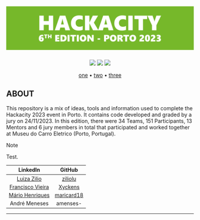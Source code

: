<!---
HACKACITY 2023
-->

<h1 align="center">
  <img src="https://github.com/jotavare/hackacity-2023/blob/main/github_banner_hackacity_2023_v2.png">
</h1>

<p align="center">
	<img src="https://img.shields.io/badge/status-ongoing-success?color=%76B82A&style=flat-square" />
	<img src="https://img.shields.io/badge/place-1st-success?color=%76B82A&style=flat-square" />
	<img src="https://img.shields.io/github/last-commit/jotavare/42-resources?color=%76B82A&style=flat-square" />
</p>

<p align="center">
	<a href="#">one</a> •
	<a href="#">two</a> •
	<a href="#">three</a>
</p>

## ABOUT

This repository is a mix of ideas, tools and information used to complete the Hackacity 2023 event in Porto. It contains code developed and graded by a jury on 24/11/2023.
In this edition, there were 34 Teams, 151 Participants, 13 Mentors and 6 jury members in total that participated and worked together at Museu do Carro Eletrico (Porto, Portugal).

> [!NOTE]
> Test.

| LinkedIn | GitHub |
| :--: | :--: |
| [Luiza Zilio](https://www.linkedin.com/in/luiza-zilio-4a7a14205/)	| [ziliolu](https://github.com/ziliolu)		|
| [Francisco Vieira](https://www.linkedin.com/in/fmotavieira/)		| [Xyckens](https://github.com/Xyckens)		|
| [Mário Henriques](https://www.linkedin.com/in/mario18/)		| [maricard18](https://github.com/maricard18)	|
| André Meneses								| amenses-					|
- - - -
